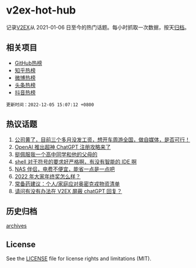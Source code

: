 # v2ex-hot-hub

 记录[V2EX](https://www.v2ex.com/)从 2021-01-06 日至今的热门话题。每小时抓取一次数据，按天[归档](archives)。
 
 ## 相关项目

- [GitHub热榜](https://github.com/lonnyzhang423/github-hot-hub)
- [知乎热榜](https://github.com/lonnyzhang423/zhihu-hot-hub)
- [微博热榜](https://github.com/lonnyzhang423/weibo-hot-hub)
- [头条热榜](https://github.com/lonnyzhang423/toutiao-hot-hub)
- [抖音热榜](https://github.com/lonnyzhang423/douyin-hot-hub)


 `更新时间：2022-12-05 15:07:12 +0800`

## 热议话题

1. [公司黄了，目前三个多月没发工资，想开车周游全国，做自媒体，是否可行！](https://www.v2ex.com/t/900016)
1. [OpenAI 推出超神 ChatGPT 注册攻略来了](https://www.v2ex.com/t/900126)
1. [挺佩服我一个高中同学和他的父母的](https://www.v2ex.com/t/900058)
1. [shell 对于符号的要求好严格啊，有没有智能的 IDE 啊](https://www.v2ex.com/t/900033)
1. [NAS 伴侣，电费不便宜，能省一点是一点吧](https://www.v2ex.com/t/900105)
1. [2022 年大家年终奖怎么样？](https://www.v2ex.com/t/899988)
1. [常备药建议：个人/家庭应对奥密克戎物资清单](https://www.v2ex.com/t/900116)
1. [请问有没有办法在 V2EX 屏蔽 chatGPT 回复？](https://www.v2ex.com/t/900131)

## 历史归档

[archives](archives)

## License

See the [LICENSE](LICENSE) file for license rights and limitations (MIT).

